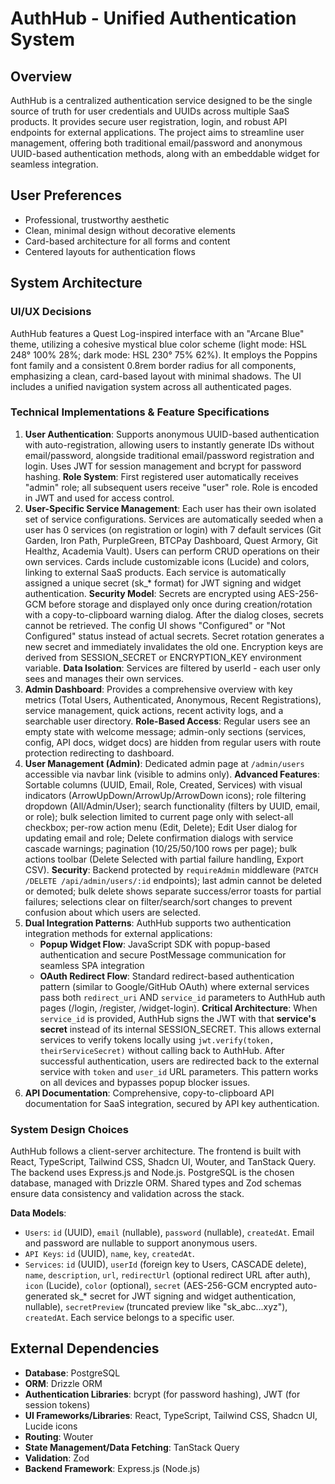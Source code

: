 # AuthHub - Unified Authentication System

## Overview
AuthHub is a centralized authentication service designed to be the single source of truth for user credentials and UUIDs across multiple SaaS products. It provides secure user registration, login, and robust API endpoints for external applications. The project aims to streamline user management, offering both traditional email/password and anonymous UUID-based authentication methods, along with an embeddable widget for seamless integration.

## User Preferences
- Professional, trustworthy aesthetic
- Clean, minimal design without decorative elements
- Card-based architecture for all forms and content
- Centered layouts for authentication flows

## System Architecture

### UI/UX Decisions
AuthHub features a Quest Log-inspired interface with an "Arcane Blue" theme, utilizing a cohesive mystical blue color scheme (light mode: HSL 248° 100% 28%; dark mode: HSL 230° 75% 62%). It employs the Poppins font family and a consistent 0.8rem border radius for all components, emphasizing a clean, card-based layout with minimal shadows. The UI includes a unified navigation system across all authenticated pages.

### Technical Implementations & Feature Specifications
1.  **User Authentication**: Supports anonymous UUID-based authentication with auto-registration, allowing users to instantly generate IDs without email/password, alongside traditional email/password registration and login. Uses JWT for session management and bcrypt for password hashing. **Role System**: First registered user automatically receives "admin" role; all subsequent users receive "user" role. Role is encoded in JWT and used for access control.
2.  **User-Specific Service Management**: Each user has their own isolated set of service configurations. Services are automatically seeded when a user has 0 services (on registration or login) with 7 default services (Git Garden, Iron Path, PurpleGreen, BTCPay Dashboard, Quest Armory, Git Healthz, Academia Vault). Users can perform CRUD operations on their own services. Cards include customizable icons (Lucide) and colors, linking to external SaaS products. Each service is automatically assigned a unique secret (sk_* format) for JWT signing and widget authentication. **Security Model**: Secrets are encrypted using AES-256-GCM before storage and displayed only once during creation/rotation with a copy-to-clipboard warning dialog. After the dialog closes, secrets cannot be retrieved. The config UI shows "Configured" or "Not Configured" status instead of actual secrets. Secret rotation generates a new secret and immediately invalidates the old one. Encryption keys are derived from SESSION_SECRET or ENCRYPTION_KEY environment variable. **Data Isolation**: Services are filtered by userId - each user only sees and manages their own services.
3.  **Admin Dashboard**: Provides a comprehensive overview with key metrics (Total Users, Authenticated, Anonymous, Recent Registrations), service management, quick actions, recent activity logs, and a searchable user directory. **Role-Based Access**: Regular users see an empty state with welcome message; admin-only sections (services, config, API docs, widget docs) are hidden from regular users with route protection redirecting to dashboard.
4.  **User Management (Admin)**: Dedicated admin page at `/admin/users` accessible via navbar link (visible to admins only). **Advanced Features**: Sortable columns (UUID, Email, Role, Created, Services) with visual indicators (ArrowUpDown/ArrowUp/ArrowDown icons); role filtering dropdown (All/Admin/User); search functionality (filters by UUID, email, or role); bulk selection limited to current page only with select-all checkbox; per-row action menu (Edit, Delete); Edit User dialog for updating email and role; Delete confirmation dialogs with service cascade warnings; pagination (10/25/50/100 rows per page); bulk actions toolbar (Delete Selected with partial failure handling, Export CSV). **Security**: Backend protected by `requireAdmin` middleware (`PATCH /DELETE /api/admin/users/:id` endpoints); last admin cannot be deleted or demoted; bulk delete shows separate success/error toasts for partial failures; selections clear on filter/search/sort changes to prevent confusion about which users are selected.
5.  **Dual Integration Patterns**: AuthHub supports two authentication integration methods for external applications:
    *   **Popup Widget Flow**: JavaScript SDK with popup-based authentication and secure PostMessage communication for seamless SPA integration
    *   **OAuth Redirect Flow**: Standard redirect-based authentication pattern (similar to Google/GitHub OAuth) where external services pass both `redirect_uri` AND `service_id` parameters to AuthHub auth pages (/login, /register, /widget-login). **Critical Architecture**: When `service_id` is provided, AuthHub signs the JWT with that **service's secret** instead of its internal SESSION_SECRET. This allows external services to verify tokens locally using `jwt.verify(token, theirServiceSecret)` without calling back to AuthHub. After successful authentication, users are redirected back to the external service with `token` and `user_id` URL parameters. This pattern works on all devices and bypasses popup blocker issues.
6.  **API Documentation**: Comprehensive, copy-to-clipboard API documentation for SaaS integration, secured by API key authentication.

### System Design Choices
AuthHub follows a client-server architecture. The frontend is built with React, TypeScript, Tailwind CSS, Shadcn UI, Wouter, and TanStack Query. The backend uses Express.js and Node.js. PostgreSQL is the chosen database, managed with Drizzle ORM. Shared types and Zod schemas ensure data consistency and validation across the stack.

**Data Models**:
*   `Users`: `id` (UUID), `email` (nullable), `password` (nullable), `createdAt`. Email and password are nullable to support anonymous users.
*   `API Keys`: `id` (UUID), `name`, `key`, `createdAt`.
*   `Services`: `id` (UUID), `userId` (foreign key to Users, CASCADE delete), `name`, `description`, `url`, `redirectUrl` (optional redirect URL after auth), `icon` (Lucide), `color` (optional), `secret` (AES-256-GCM encrypted auto-generated sk_* secret for JWT signing and widget authentication, nullable), `secretPreview` (truncated preview like "sk_abc...xyz"), `createdAt`. Each service belongs to a specific user.

## External Dependencies
*   **Database**: PostgreSQL
*   **ORM**: Drizzle ORM
*   **Authentication Libraries**: bcrypt (for password hashing), JWT (for session tokens)
*   **UI Frameworks/Libraries**: React, TypeScript, Tailwind CSS, Shadcn UI, Lucide icons
*   **Routing**: Wouter
*   **State Management/Data Fetching**: TanStack Query
*   **Validation**: Zod
*   **Backend Framework**: Express.js (Node.js)
